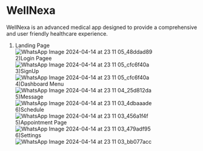 # WellNexa<br>
WellNexa is an advanced medical app designed to provide a comprehensive and user friendly healthcare experience.<br>
1) Landing Page<br>
   ![WhatsApp Image 2024-04-14 at 23 11 05_48ddad89](https://github.com/surajjaiswar2003/MedVista/assets/114589484/65fdd62e-b3a2-40c0-800c-ef9e293c2a50)<br>
2)Login Pagee<br>
   ![WhatsApp Image 2024-04-14 at 23 11 05_cfc6f40a](https://github.com/surajjaiswar2003/MedVista/assets/114589484/15ef0a41-be26-4570-ad66-9d9ccbdb9c29)<br>
3)SignUp<br>
   ![WhatsApp Image 2024-04-14 at 23 11 05_cfc6f40a](https://github.com/surajjaiswar2003/MedVista/assets/114589484/111d0b8c-0252-40f9-ba1e-78905adb6a97)<br>
4)Dashboard Menu<br>
   ![WhatsApp Image 2024-04-14 at 23 11 04_25d812da](https://github.com/surajjaiswar2003/MedVista/assets/114589484/4dbb6b05-c8c0-4173-8814-a5b5566478c1)<br>
5)Message<br>
   ![WhatsApp Image 2024-04-14 at 23 11 03_4dbaaade](https://github.com/surajjaiswar2003/MedVista/assets/114589484/8132c9f5-ff0a-4060-a3bd-5dc1669b9599)<br>
6)Schedule<br>
  ![WhatsApp Image 2024-04-14 at 23 11 03_456a1f4f](https://github.com/surajjaiswar2003/MedVista/assets/114589484/6dfafecb-2d9a-46ad-8b2d-e676533e0592)<br>
5)Appointment Page<br>
  ![WhatsApp Image 2024-04-14 at 23 11 03_479adf95](https://github.com/surajjaiswar2003/MedVista/assets/114589484/6f607983-5f93-49d3-bd72-66c299ee1ac5)<br>
6)Settings<br>
  ![WhatsApp Image 2024-04-14 at 23 11 03_bb077acc](https://github.com/surajjaiswar2003/MedVista/assets/114589484/1c891834-6c4a-4112-9c3f-8a7ca21c324e)<br>


   


